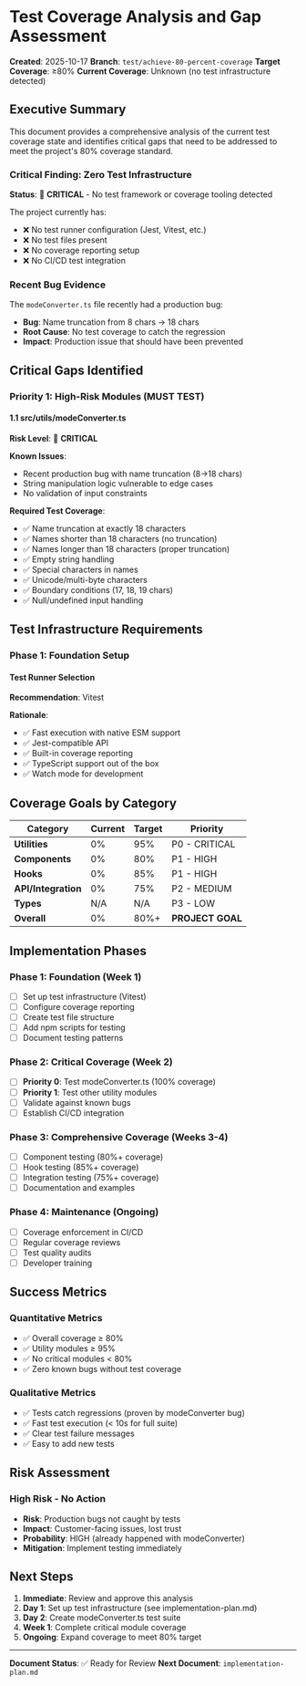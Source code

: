 # Test Coverage Analysis and Gap Assessment

**Created**: 2025-10-17
**Branch**: `test/achieve-80-percent-coverage`
**Target Coverage**: ≥80%
**Current Coverage**: Unknown (no test infrastructure detected)

## Executive Summary

This document provides a comprehensive analysis of the current test coverage state and identifies critical gaps that need to be addressed to meet the project's 80% coverage standard.

### Critical Finding: Zero Test Infrastructure

**Status**: 🔴 **CRITICAL** - No test framework or coverage tooling detected

The project currently has:
- ❌ No test runner configuration (Jest, Vitest, etc.)
- ❌ No test files present
- ❌ No coverage reporting setup
- ❌ No CI/CD test integration

### Recent Bug Evidence

The `modeConverter.ts` file recently had a production bug:
- **Bug**: Name truncation from 8 chars → 18 chars
- **Root Cause**: No test coverage to catch the regression
- **Impact**: Production issue that should have been prevented

## Critical Gaps Identified

### Priority 1: High-Risk Modules (MUST TEST)

#### 1.1 src/utils/modeConverter.ts
**Risk Level**: 🔴 **CRITICAL**

**Known Issues**:
- Recent production bug with name truncation (8→18 chars)
- String manipulation logic vulnerable to edge cases
- No validation of input constraints

**Required Test Coverage**:
- ✅ Name truncation at exactly 18 characters
- ✅ Names shorter than 18 characters (no truncation)
- ✅ Names longer than 18 characters (proper truncation)
- ✅ Empty string handling
- ✅ Special characters in names
- ✅ Unicode/multi-byte characters
- ✅ Boundary conditions (17, 18, 19 chars)
- ✅ Null/undefined input handling

## Test Infrastructure Requirements

### Phase 1: Foundation Setup

#### Test Runner Selection
**Recommendation**: Vitest

**Rationale**:
- ✅ Fast execution with native ESM support
- ✅ Jest-compatible API
- ✅ Built-in coverage reporting
- ✅ TypeScript support out of the box
- ✅ Watch mode for development

## Coverage Goals by Category

| Category | Current | Target | Priority |
|----------|---------|--------|----------|
| **Utilities** | 0% | 95% | P0 - CRITICAL |
| **Components** | 0% | 80% | P1 - HIGH |
| **Hooks** | 0% | 85% | P1 - HIGH |
| **API/Integration** | 0% | 75% | P2 - MEDIUM |
| **Types** | N/A | N/A | P3 - LOW |
| **Overall** | 0% | 80%+ | **PROJECT GOAL** |

## Implementation Phases

### Phase 1: Foundation (Week 1)
- [ ] Set up test infrastructure (Vitest)
- [ ] Configure coverage reporting
- [ ] Create test file structure
- [ ] Add npm scripts for testing
- [ ] Document testing patterns

### Phase 2: Critical Coverage (Week 2)
- [ ] **Priority 0**: Test modeConverter.ts (100% coverage)
- [ ] **Priority 1**: Test other utility modules
- [ ] Validate against known bugs
- [ ] Establish CI/CD integration

### Phase 3: Comprehensive Coverage (Weeks 3-4)
- [ ] Component testing (80%+ coverage)
- [ ] Hook testing (85%+ coverage)
- [ ] Integration testing (75%+ coverage)
- [ ] Documentation and examples

### Phase 4: Maintenance (Ongoing)
- [ ] Coverage enforcement in CI/CD
- [ ] Regular coverage reviews
- [ ] Test quality audits
- [ ] Developer training

## Success Metrics

### Quantitative Metrics
- ✅ Overall coverage ≥ 80%
- ✅ Utility modules ≥ 95%
- ✅ No critical modules < 80%
- ✅ Zero known bugs without test coverage

### Qualitative Metrics
- ✅ Tests catch regressions (proven by modeConverter bug)
- ✅ Fast test execution (< 10s for full suite)
- ✅ Clear test failure messages
- ✅ Easy to add new tests

## Risk Assessment

### High Risk - No Action
- **Risk**: Production bugs not caught by tests
- **Impact**: Customer-facing issues, lost trust
- **Probability**: HIGH (already happened with modeConverter)
- **Mitigation**: Implement testing immediately

## Next Steps

1. **Immediate**: Review and approve this analysis
2. **Day 1**: Set up test infrastructure (see implementation-plan.md)
3. **Day 2**: Create modeConverter.ts test suite
4. **Week 1**: Complete critical module coverage
5. **Ongoing**: Expand coverage to meet 80% target

---

**Document Status**: ✅ Ready for Review
**Next Document**: `implementation-plan.md`

